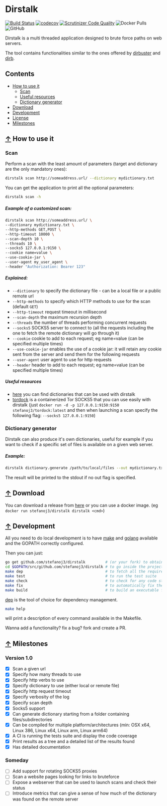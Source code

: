 # Dirstalk
[![Build Status](https://travis-ci.com/stefanoj3/dirstalk.svg?branch=master)](https://travis-ci.com/stefanoj3/dirstalk)
[![codecov](https://codecov.io/gh/stefanoj3/dirstalk/branch/master/graph/badge.svg)](https://codecov.io/gh/stefanoj3/dirstalk)
[![Scrutinizer Code Quality](https://scrutinizer-ci.com/g/stefanoj3/dirstalk/badges/quality-score.png?b=master)](https://scrutinizer-ci.com/g/stefanoj3/dirstalk/?branch=master)
![Docker Pulls](https://img.shields.io/docker/pulls/stefanoj3/dirstalk.svg)
![GitHub](https://img.shields.io/github/license/stefanoj3/dirstalk.svg)

Dirstalk is a multi threaded application designed to brute force paths on web servers.

The tool contains functionalities similar to the ones offered by
[dirbuster](https://www.owasp.org/index.php/Category:OWASP_DirBuster_Project) 
and [dirb](https://tools.kali.org/web-applications/dirb).

## Contents
- [How to use it](#-how-to-use-it)
    - [Scan](#scan)
    - [Useful resources](#useful-resources)
    - [Dictionary generator](#dictionary-generator)
- [Download](#-download)
- [Development](#-development)
- [License](https://github.com/stefanoj3/dirstalk/blob/master/LICENSE.md)
- [Milestones](#-milestones)

## [↑](#contents) How to use it

### Scan

Perform a scan with the least amount of parameters (target and dictionary are the only mandatory ones):
```bash
dirstalk scan http://someaddress.url/ --dictionary mydictionary.txt
```

You can get the application to print all the optional parameters:
```bash
dirstalk scan -h
```

##### Example of a customized scan:
```bash
dirstalk scan http://someaddress.url/ \
--dictionary mydictionary.txt \
--http-methods GET,POST \
--http-timeout 10000 \
--scan-depth 10 \
--threads 10 \
--socks5 127.0.0.1:9150 \
--cookie name=value \
--use-cookie-jar \
--user-agent my_user_agent \
--header "Authorization: Bearer 123"

```


##### Explained:
- `--dictionary` to specify the dictionary file - can be a local file or a public remote url
- `--http-methods` to specify which HTTP methods to use for the scan (default `GET`) 
- `--http-timeout` request timeout in millisecond
- `--scan-depth` the maximum recursion depth
- `--threads` the number of threads performing concurrent requests
- `--socks5` SOCKS5 server to connect to (all the requests including the one to fetch the remote dictionary will go through it)
- `--cookie` cookie to add to each request; eg name=value (can be specified multiple times)
- `--use-cookie-jar` enables the use of a cookie jar: it will retain any cookie sent from the server and send them for the following requests
- `--user-agent` user agent to use for http requests
- `--header` header to add to each request; eg name=value (can be specified multiple times)

##### Useful resources
- [here](https://github.com/dustyfresh/dictionaries/tree/master/DirBuster-Lists) you can find dictionaries that can be used with dirstalk
- [tordock](https://github.com/stefanoj3/tordock) is a containerized Tor SOCKS5 that you can use easily with dirstalk 
(just `docker run -d -p 127.0.0.1:9150:9150 stefanoj3/tordock:latest` and then when launching a
 scan specify the following flag: `--socks5 127.0.0.1:9150`)

### Dictionary generator
Dirstalk can also produce it's own dictionaries, useful for example if you
want to check if a specific set of files is available on a given web server.

##### Example:
```bash
dirstalk dictionary.generate /path/to/local/files --out mydictionary.txt
```
The result will be printed to the stdout if no out flag is specified.

## [↑](#contents) Download
You can download a release from [here](https://github.com/stefanoj3/dirstalk/releases)
or you can use a docker image. (eg `docker run stefanoj3/dirstalk dirstalk <cmd>`)


## [↑](#contents) Development
All you need to do local development is to have [make](https://www.gnu.org/software/make/)
and [golang](https://golang.org/) available and the GOPATH correctly configured.

Then you can just:
```bash
go get github.com/stefanoj3/dirstalk         # (or your fork) to obtain the source code
cd $GOPATH/src/github.com/stefanoj3/dirstalk # to go inside the project folder
make dep                                     # to fetch all the required tools and dependencies
make test                                    # to run the test suite
make check                                   # to check for any code style issue
make fix                                     # to automatically fix the code style using goimports
make build                                   # to build an executable for your host OS (not tested under windows) 
```

[dep](https://github.com/golang/dep) is the tool of choice for dependency management.

```bash
make help
```
will print a description of every command available in the Makefile.

Wanna add a functionality? fix a bug? fork and create a PR.

## [↑](#contents) Milestones

### Version 1.0
- [x] Scan a given url
- [x] Specify how many threads to use
- [x] Specify http verbs to use
- [x] Specify dictionary to use (either local or remote file)
- [x] Specify http request timeout
- [x] Specify verbosity of the log
- [x] Specify scan depth
- [x] Socks5 support
- [x] Can generate dictionary starting from a folder containing files/subdirectories
- [x] Can be compiled for multiple platform/architectures (min: OSX x64, Linux 386, Linux x64, Linux arm, Linux arm64)
- [x] A CI is running the tests suite and display the code coverage
- [x] Print results as a tree and a detailed list of the results found
- [x] Has detailed documentation

### Someday
- [ ] Add support for rotating SOCKS5 proxies
- [ ] Scan a website pages looking for links to bruteforce
- [ ] Expose a webserver that can be used to launch scans and check their status
- [ ] Introduce metrics that can give a sense of how much of the dictionary was found on the remote server
